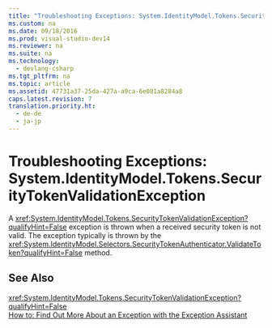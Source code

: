 ```yaml
---
title: "Troubleshooting Exceptions: System.IdentityModel.Tokens.SecurityTokenValidationException"
ms.custom: na
ms.date: 09/18/2016
ms.prod: visual-studio-dev14
ms.reviewer: na
ms.suite: na
ms.technology: 
  - devlang-csharp
ms.tgt_pltfrm: na
ms.topic: article
ms.assetid: 47731a37-25da-427a-a9ca-6e081a8284a8
caps.latest.revision: 7
translation.priority.ht: 
  - de-de
  - ja-jp
---
```

# Troubleshooting Exceptions: System.IdentityModel.Tokens.SecurityTokenValidationException
A <xref:System.IdentityModel.Tokens.SecurityTokenValidationException?qualifyHint=False> exception is thrown when a received security token is not valid. The exception typically is thrown by the <xref:System.IdentityModel.Selectors.SecurityTokenAuthenticator.ValidateToken?qualifyHint=False> method.  
  
## See Also  
 <xref:System.IdentityModel.Tokens.SecurityTokenValidationException?qualifyHint=False>   
 [How to: Find Out More About an Exception with the Exception Assistant](../Topic/How%20to:%20Use%20the%20Exception%20Assistant.md)